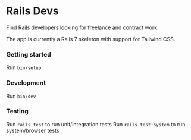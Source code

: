 # Rails Devs

Find Rails developers looking for freelance and contract work.

The app is currently a Rails 7 skeleton with support for Tailwind CSS.

### Getting started

Run `bin/setup`

### Development

Run `bin/dev`

### Testing

Run `rails test` to run unit/integration tests
Run `rails test:system` to run system/browser tests
